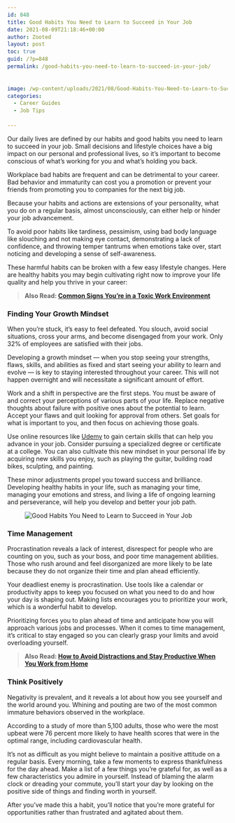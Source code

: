 ```yaml
---
id: 848
title: Good Habits You Need to Learn to Succeed in Your Job
date: 2021-08-09T21:18:46+00:00
author: Zooted
layout: post
toc: true
guid: /?p=848
permalink: /good-habits-you-need-to-learn-to-succeed-in-your-job/


image: /wp-content/uploads/2021/08/Good-Habits-You-Need-to-Learn-to-Succeed-in-Your-Job-1.jpg
categories:
  - Career Guides
  - Job Tips

---
```

Our daily lives are defined by our habits and good habits you need to learn to succeed in your job. Small decisions and lifestyle choices have a big impact on our personal and professional lives, so it&#8217;s important to become conscious of what&#8217;s working for you and what&#8217;s holding you back.

Workplace bad habits are frequent and can be detrimental to your career. Bad behavior and immaturity can cost you a promotion or prevent your friends from promoting you to companies for the next big job.

Because your habits and actions are extensions of your personality, what you do on a regular basis, almost unconsciously, can either help or hinder your job advancement.

To avoid poor habits like tardiness, pessimism, using bad body language like slouching and not making eye contact, demonstrating a lack of confidence, and throwing temper tantrums when emotions take over, start noticing and developing a sense of self-awareness.

These harmful habits can be broken with a few easy lifestyle changes. Here are healthy habits you may begin cultivating right now to improve your life quality and help you thrive in your career:

<blockquote class="wp-block-quote">
  <p>
    <strong>Also Read: <a href="/common-signs-youre-in-a-toxic-work-environment/">Common Signs You&#8217;re in a Toxic Work Environment</a></strong>
  </p>
</blockquote>

### **Finding Your Growth Mindset**

When you&#8217;re stuck, it&#8217;s easy to feel defeated. You slouch, avoid social situations, cross your arms, and become disengaged from your work. Only 32% of employees are satisfied with their jobs.

Developing a growth mindset — when you stop seeing your strengths, flaws, skills, and abilities as fixed and start seeing your ability to learn and evolve — is key to staying interested throughout your career. This will not happen overnight and will necessitate a significant amount of effort.

Work and a shift in perspective are the first steps. You must be aware of and correct your perceptions of various parts of your life. Replace negative thoughts about failure with positive ones about the potential to learn. Accept your flaws and quit looking for approval from others. Set goals for what is important to you, and then focus on achieving those goals.

Use online resources like [Udemy](https://www.udemy.com/) to gain certain skills that can help you advance in your job. Consider pursuing a specialized degree or certificate at a college. You can also cultivate this new mindset in your personal life by acquiring new skills you enjoy, such as playing the guitar, building road bikes, sculpting, and painting.

These minor adjustments propel you toward success and brilliance. Developing healthy habits in your life, such as managing your time, managing your emotions and stress, and living a life of ongoing learning and perseverance, will help you develop and better your job path.


<figure class="wp-block-image size-large">

<img loading="lazy" width="1024" height="681" src="/wp-content/uploads/2021/08/Good-Habits-You-Need-to-Learn-to-Succeed-in-Your-Job-1024x681.jpg" alt="Good Habits You Need to Learn to Succeed in Your Job" class="wp-image-849" srcset="/wp-content/uploads/2021/08/Good-Habits-You-Need-to-Learn-to-Succeed-in-Your-Job-1024x681.jpg 1024w, /wp-content/uploads/2021/08/Good-Habits-You-Need-to-Learn-to-Succeed-in-Your-Job-300x200.jpg 300w, /wp-content/uploads/2021/08/Good-Habits-You-Need-to-Learn-to-Succeed-in-Your-Job-768x511.jpg 768w, /wp-content/uploads/2021/08/Good-Habits-You-Need-to-Learn-to-Succeed-in-Your-Job-1536x1022.jpg 1536w, /wp-content/uploads/2021/08/Good-Habits-You-Need-to-Learn-to-Succeed-in-Your-Job-2048x1363.jpg 2048w" sizes="(max-width: 1024px) 100vw, 1024px" /> </figure> 

### **Time Management**

Procrastination reveals a lack of interest, disrespect for people who are counting on you, such as your boss, and poor time management abilities. Those who rush around and feel disorganized are more likely to be late because they do not organize their time and plan ahead efficiently.

Your deadliest enemy is procrastination. Use tools like a calendar or productivity apps to keep you focused on what you need to do and how your day is shaping out. Making lists encourages you to prioritize your work, which is a wonderful habit to develop.

Prioritizing forces you to plan ahead of time and anticipate how you will approach various jobs and processes. When it comes to time management, it&#8217;s critical to stay engaged so you can clearly grasp your limits and avoid overloading yourself.

<blockquote class="wp-block-quote">
  <p>
    <strong>Also Read: <a href="/how-to-avoid-distractions-and-stay-productive-when-you-work-from-home/">How to Avoid Distractions and Stay Productive When You Work from Home</a></strong>
  </p>
</blockquote>

### **Think Positively**

Negativity is prevalent, and it reveals a lot about how you see yourself and the world around you. Whining and pouting are two of the most common immature behaviors observed in the workplace.

According to a study of more than 5,100 adults, those who were the most upbeat were 76 percent more likely to have health scores that were in the optimal range, including cardiovascular health.

It&#8217;s not as difficult as you might believe to maintain a positive attitude on a regular basis. Every morning, take a few moments to express thankfulness for the day ahead. Make a list of a few things you&#8217;re grateful for, as well as a few characteristics you admire in yourself. Instead of blaming the alarm clock or dreading your commute, you&#8217;ll start your day by looking on the positive side of things and finding worth in yourself.

After you&#8217;ve made this a habit, you&#8217;ll notice that you&#8217;re more grateful for opportunities rather than frustrated and agitated about them.
